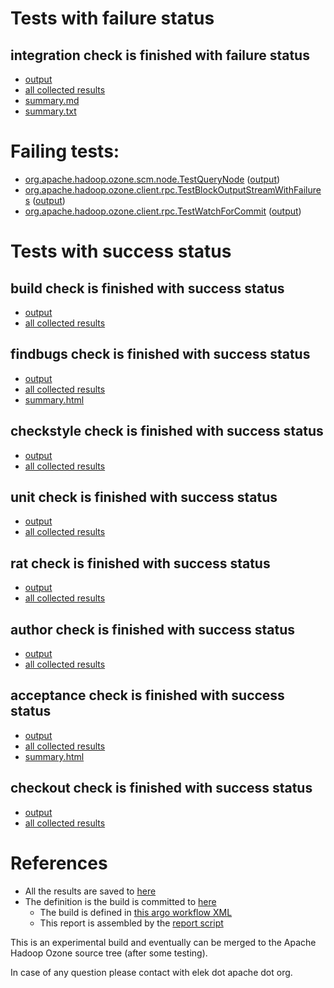 # Tests with failure status

## integration check is finished with failure status

   * [output](https://raw.githubusercontent.com/elek/ozone-ci-q4/master/pr/pr-hdds-2217-jqnfv/integration/output.log)
   * [all collected results](https://github.com/elek/ozone-ci-q4/tree/master/pr/pr-hdds-2217-jqnfv/integration)
   * [summary.md](https://github.com/elek/ozone-ci-q4/tree/master/pr/pr-hdds-2217-jqnfv/integration/summary.md)
   * [summary.txt](https://github.com/elek/ozone-ci-q4/tree/master/pr/pr-hdds-2217-jqnfv/integration/summary.txt)

# Failing tests: 

 * [org.apache.hadoop.ozone.scm.node.TestQueryNode](hadoop-ozone/integration-test/org.apache.hadoop.ozone.scm.node.TestQueryNode.txt) ([output](hadoop-ozone/integration-test/org.apache.hadoop.ozone.scm.node.TestQueryNode-output.txt))
 * [org.apache.hadoop.ozone.client.rpc.TestBlockOutputStreamWithFailures](hadoop-ozone/integration-test/org.apache.hadoop.ozone.client.rpc.TestBlockOutputStreamWithFailures.txt) ([output](hadoop-ozone/integration-test/org.apache.hadoop.ozone.client.rpc.TestBlockOutputStreamWithFailures-output.txt))
 * [org.apache.hadoop.ozone.client.rpc.TestWatchForCommit](hadoop-ozone/integration-test/org.apache.hadoop.ozone.client.rpc.TestWatchForCommit.txt) ([output](hadoop-ozone/integration-test/org.apache.hadoop.ozone.client.rpc.TestWatchForCommit-output.txt))


# Tests with success status

## build check is finished with success status

   * [output](https://raw.githubusercontent.com/elek/ozone-ci-q4/master/pr/pr-hdds-2217-jqnfv/build/output.log)
   * [all collected results](https://github.com/elek/ozone-ci-q4/tree/master/pr/pr-hdds-2217-jqnfv/build)


## findbugs check is finished with success status

   * [output](https://raw.githubusercontent.com/elek/ozone-ci-q4/master/pr/pr-hdds-2217-jqnfv/findbugs/output.log)
   * [all collected results](https://github.com/elek/ozone-ci-q4/tree/master/pr/pr-hdds-2217-jqnfv/findbugs)
   * [summary.html](https://elek.github.io/ozone-ci-q4/pr/pr-hdds-2217-jqnfv/findbugs/summary.html)


## checkstyle check is finished with success status

   * [output](https://raw.githubusercontent.com/elek/ozone-ci-q4/master/pr/pr-hdds-2217-jqnfv/checkstyle/output.log)
   * [all collected results](https://github.com/elek/ozone-ci-q4/tree/master/pr/pr-hdds-2217-jqnfv/checkstyle)


## unit check is finished with success status

   * [output](https://raw.githubusercontent.com/elek/ozone-ci-q4/master/pr/pr-hdds-2217-jqnfv/unit/output.log)
   * [all collected results](https://github.com/elek/ozone-ci-q4/tree/master/pr/pr-hdds-2217-jqnfv/unit)


## rat check is finished with success status

   * [output](https://raw.githubusercontent.com/elek/ozone-ci-q4/master/pr/pr-hdds-2217-jqnfv/rat/output.log)
   * [all collected results](https://github.com/elek/ozone-ci-q4/tree/master/pr/pr-hdds-2217-jqnfv/rat)


## author check is finished with success status

   * [output](https://raw.githubusercontent.com/elek/ozone-ci-q4/master/pr/pr-hdds-2217-jqnfv/author/output.log)
   * [all collected results](https://github.com/elek/ozone-ci-q4/tree/master/pr/pr-hdds-2217-jqnfv/author)


## acceptance check is finished with success status

   * [output](https://raw.githubusercontent.com/elek/ozone-ci-q4/master/pr/pr-hdds-2217-jqnfv/acceptance/output.log)
   * [all collected results](https://github.com/elek/ozone-ci-q4/tree/master/pr/pr-hdds-2217-jqnfv/acceptance)
   * [summary.html](https://elek.github.io/ozone-ci-q4/pr/pr-hdds-2217-jqnfv/acceptance/summary.html)


## checkout check is finished with success status

   * [output](https://raw.githubusercontent.com/elek/ozone-ci-q4/master/pr/pr-hdds-2217-jqnfv/checkout/output.log)
   * [all collected results](https://github.com/elek/ozone-ci-q4/tree/master/pr/pr-hdds-2217-jqnfv/checkout)




# References

 * All the results are saved to [here](https://github.com/elek/ozone-ci-q4/tree/master/pr/pr-hdds-2217-jqnfv/)
 * The definition is the build is committed to [here](https://github.com/elek/argo-ozone)
    * The build is defined in [this argo workflow XML](https://github.com/elek/argo-ozone/blob/master/ozone-build.yaml)
    * This report is assembled by the [report script](https://github.com/elek/argo-ozone/blob/master/scripts/report.sh)

This is an experimental build and eventually can be merged to the Apache Hadoop Ozone source tree (after some testing).

In case of any question please contact with elek dot apache dot org.
